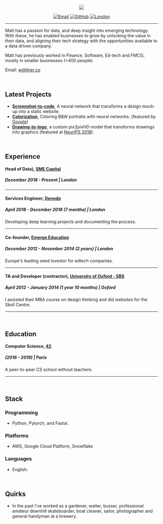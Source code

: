 
<p align="center"><img src="header.png"></p>

<p align="center">
  <a href="mailto:matt@rdrn.dev"><img src="https://img.shields.io/badge/Email-matt%40rdrn.dev-red.svg" alt="Email"></a>
  <a href="https://github.com/mattarderne"><img src="https://img.shields.io/badge/GitHub-mattarderne-000000.svg" alt="GitHub"></a>
  <a href="https://goo.gl/maps/gxHX7SRQQTL2"><img src="https://img.shields.io/badge/Location-London-00FFB4.svg" alt="London"></a>

  

</p>

---

Matt has a passion for data, and deep insight into emerging technology. With these, he has enabled businesses to grow by unlocking the value in their data, and aligning their tech strategy with the opportunities available to a data driven company.

Matt has previously worked in Finance, Software, Ed-tech and FMCG, mostly in smaller businesses (<400 people)

Email: w@llner.co

<br/>

## Latest Projects 

- [**Screenshot-to-code**](https://github.com/emilwallner/Screenshot-to-code), A neural network that transforms a design mock-up into a static website.
- [**Colorization**](https://github.com/emilwallner/Coloring-greyscale-images), Coloring B&W portraits with neural networks. (featured by [Google](https://www.blog.google/technology/ai/creative-coder-adding-color-machine-learning/))
- [**Drawing-to-logo**](http://www.aiartonline.com/design/emil-wallner/), a custom pix2pixHD model that transforms drawings into graphics (featured at [NeurIPS 2018](http://www.aiartonline.com/design/emil-wallner/)).


<br/>

## Experience 

#### Head of Data), [SME Capital](https://smecapital.com/)
##### December 2018 - Present | London

--- 

#### Services Engineer, [Denodo](https://www.denodo.com/)
##### April 2018 - December 2018 (7 months)  | London

Developing deep learning projects and documenting the process.

--- 

#### Co-founder, [Emerge Education](https://emerge.education/)
##### December 2012 - November 2014 (2 years) | London

Europe's leading seed investor for edtech companies.

---


#### TA and Developer (contractor), [University of Oxford - SBS](https://www.sbs.ox.ac.uk/)
##### April 2012 - January 2014 (1 year 10 months) | Oxford

I assisted their MBA course on design thinking and did websites for the Skoll Centre.

---

<br/>

## Education

#### Computer Science, [42](https://www.42.fr/)
##### (2016 - 2019) | Paris

A peer-to-peer CS school without teachers. 


---


<br/>

## Stack

### Programming

- Python, Pytorch, and Fastai.

### Platforms

- AWS, Google Cloud Platform, Snowflake


### Languages

- English.


<br/>

## Quirks

- In the past I've worked as a gardener, waiter, busser, professional amateur downhill skateboarder, boat cleaner, sailor, photographer and general handyman at a brewery.

